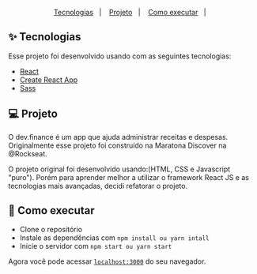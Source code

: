 <p align="center">
  <a href="#-tecnologias">Tecnologias</a>&nbsp;&nbsp;&nbsp;|&nbsp;&nbsp;&nbsp;
  <a href="#-projeto">Projeto</a>&nbsp;&nbsp;&nbsp;|&nbsp;&nbsp;&nbsp;
  <a href="#-como-executar">Como executar</a>&nbsp;&nbsp;&nbsp;|&nbsp;&nbsp;&nbsp;
</p>

## ✨ Tecnologias

Esse projeto foi desenvolvido usando com as seguintes tecnologias:

- [React](https://reactjs.org)
- [Create React App](https://pt-br.reactjs.org/docs/create-a-new-react-app.html)
- [Sass](https://sass-lang.com/)


## 💻 Projeto
O dev.finance é um app que ajuda administrar receitas e despesas. Originalmente esse projeto foi construído 
na Maratona Discover na @Rockseat.

O projeto original foi desenvolvido usando:(HTML, CSS e Javascript "puro"). Porém para aprender melhor a utilizar o 
framework React JS e as tecnologias mais avançadas, decidi refatorar o projeto. 

## 🚀 Como executar

- Clone o repositório
- Instale as dependências com `npm install ou yarn intall`
- Inicie o servidor com `npm start ou yarn start`

Agora você pode acessar [`localhost:3000`](http://localhost:3000) do seu navegador.
